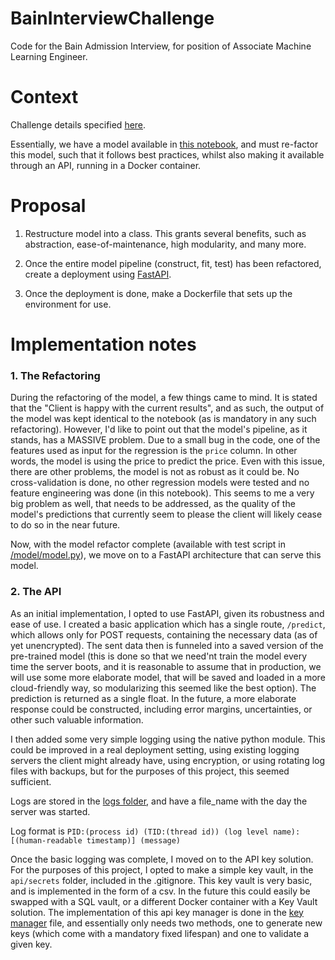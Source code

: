 # BainInterviewChallenge
Code for the Bain Admission Interview, for position of Associate Machine Learning Engineer.

# Context
Challenge details specified [here](Challenge.md).

Essentially, we have a model available in [this notebook](Property-Friends-basic-model.ipynb), and must re-factor this model, such that it follows best practices, whilst also making it available through an API, running in a Docker container.

# Proposal
1. Restructure model into a class. This grants several benefits, such as abstraction, ease-of-maintenance, high modularity, and many more.

2. Once the entire model pipeline (construct, fit, test) has been refactored, create a deployment using [FastAPI](https://fastapi.tiangolo.com/).

3. Once the deployment is done, make a Dockerfile that sets up the environment for use.

# Implementation notes

### 1. The Refactoring

During the refactoring of the model, a few things came to mind. It is stated that the "Client is happy with the current results", and as such, the output of the model was kept identical to the notebook (as is mandatory in any such refactoring). However, I'd like to point out that the model's pipeline, as it stands, has a MASSIVE problem. Due to a small bug in the code, one of the features used as input for the regression is the `price` column. In other words, the model is using the price to predict the price. Even with this issue, there are other problems, the model is not as robust as it could be. No cross-validation is done, no other regression models were tested and no feature engineering was done (in this notebook). This seems to me a very big problem as well, that needs to be addressed, as the quality of the model's predictions that currently seem to please the client will likely cease to do so in the near future.

Now, with the model refactor complete (available with test script in [/model/model.py](/model/model.py)), we move on to a FastAPI architecture that can serve this model.

### 2. The API

As an initial implementation, I opted to use FastAPI, given its robustness and ease of use. I created a basic application which has a single route, `/predict`, which allows only for POST requests, containing the necessary data (as of yet unencrypted). The sent data then is funneled into a saved version of the pre-trained model (this is done so that we need'nt train the model every time the server boots, and it is reasonable to assume that in production, we will use some more elaborate model, that will be saved and loaded in a more cloud-friendly way, so modularizing this seemed like the best option). The prediction is returned as a single float. In the future, a more elaborate response could be constructed, including error margins, uncertainties, or other such valuable information.

I then added some very simple logging using the native python module. This could be improved in a real deployment setting, using existing logging servers the client might already have, using encryption, or using rotating log files with backups, but for the purposes of this project, this seemed sufficient.

Logs are stored in the [logs folder](./logs/), and have a file_name with the day the server was started.

Log format is 
`PID:(process id) (TID:(thread id)) (log level name): [(human-readable timestamp)] (message)`

Once the basic logging was complete, I moved on to the API key solution. For the purposes of this project, I opted to make a simple key vault, in the `api/secrets` folder, included in the .gitignore. This key vault is very basic, and is implemented in the form of a csv. In the future this could easily be swapped with a SQL vault, or a different Docker container with a Key Vault solution. The implementation of this api key manager is done in the [key manager](/api/key_manager.py) file, and essentially only needs two methods, one to generate new keys (which come with a mandatory fixed lifespan) and one to validate a given key.